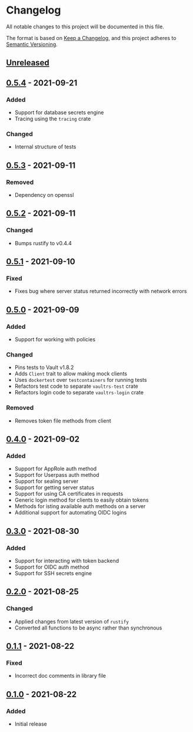 # Changelog

All notable changes to this project will be documented in this file.

The format is based on [Keep a Changelog](https://keepachangelog.com/en/1.0.0/),
and this project adheres to [Semantic Versioning](https://semver.org/spec/v2.0.0.html).

## [Unreleased]

## [0.5.4] - 2021-09-21

### Added
- Support for database secrets engine
- Tracing using the `tracing` crate

### Changed
- Internal structure of tests

## [0.5.3] - 2021-09-11

### Removed
- Dependency on openssl

## [0.5.2] - 2021-09-11

### Changed
- Bumps rustify to v0.4.4

## [0.5.1] - 2021-09-10

### Fixed
- Fixes bug where server status returned incorrectly with network errors

## [0.5.0] - 2021-09-09

### Added
- Support for working with policies

### Changed
- Pins tests to Vault v1.8.2
- Adds `Client` trait to allow making mock clients
- Uses `dockertest` over `testcontainers` for running tests
- Refactors test code to separate `vaultrs-test` crate
- Refactors login code to separate `vaultrs-login` crate

### Removed
- Removes token file methods from client

## [0.4.0] - 2021-09-02

### Added
- Support for AppRole auth method
- Support for Userpass auth method
- Support for sealing server
- Support for getting server status
- Support for using CA certificates in requests
- Generic login method for clients to easily obtain tokens
- Methods for isting available auth methods on a server
- Additional support for automating OIDC logins

## [0.3.0] - 2021-08-30

### Added
- Support for interacting with token backend
- Support for OIDC auth method
- Support for SSH secrets engine

## [0.2.0] - 2021-08-25

### Changed
- Applied changes from latest version of `rustify`
- Converted all functions to be async rather than synchronous

## [0.1.1] - 2021-08-22

### Fixed
- Incorrect doc comments in library file

## [0.1.0] - 2021-08-22

### Added
- Initial release

[unreleased]: https://github.com/jmgilman/vaultrs/compare/v0.5.4...HEAD
[0.5.4]: https://github.com/jmgilman/vaultrs/compare/v0.5.4
[0.5.3]: https://github.com/jmgilman/vaultrs/compare/v0.5.3
[0.5.2]: https://github.com/jmgilman/vaultrs/compare/v0.5.2
[0.5.1]: https://github.com/jmgilman/vaultrs/compare/v0.5.1
[0.5.0]: https://github.com/jmgilman/vaultrs/compare/v0.5.0
[0.4.0]: https://github.com/jmgilman/vaultrs/compare/v0.4.0
[0.3.0]: https://github.com/jmgilman/vaultrs/compare/v0.3.0
[0.2.0]: https://github.com/jmgilman/vaultrs/compare/v0.2.0
[0.1.1]: https://github.com/jmgilman/vaultrs/compare/v0.1.1
[0.1.0]: https://github.com/jmgilman/vaultrs/releases/tag/v0.1.0